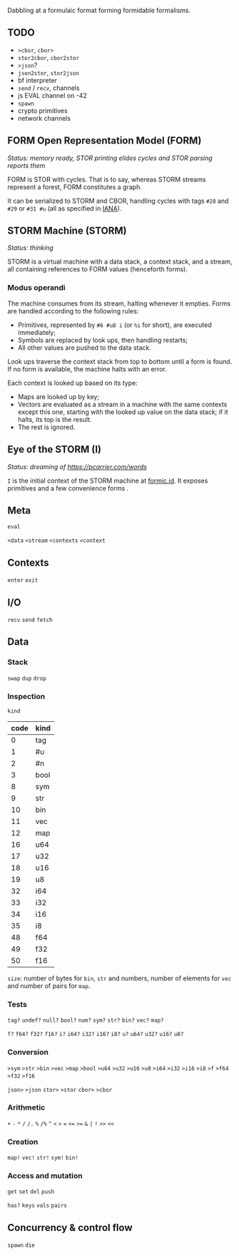 Dabbling at a formulaic format forming formidable formalisms.

## TODO

- `>cbor`, `cbor>`
- `stor2cbor`, `cbor2stor`
- `>json`?
- `json2stor`, `stor2json`
- bf interpreter
- `send` / `recv`, channels
- js EVAL channel on -42
- `spawn`
- crypto primitives
- network channels

## FORM Open Representation Model (FORM)

_*Status:* memory ready, STOR printing elides cycles and STOR parsing reports them_

FORM is STOR with cycles. That is to say, whereas STORM streams represent a forest, FORM constitutes a graph.

It can be serialized to STORM and CBOR, handling cycles with tags `#28` and `#29` or `#31 #u`
(all as specified in [IANA](https://www.iana.org/assignments/cbor-tags/cbor-tags.xhtml)).

## STORM Machine (STORM)

_*Status:* thinking_

STORM is a virtual machine with a data stack, a context stack, and a stream, all containing references to FORM values (henceforth forms).

### Modus operandi

The machine consumes from its stream, halting whenever it empties.
Forms are handled according to the following rules:
- Primitives, represented by `#6 #u8 i` (or `%i` for short), are executed immediately;
- Symbols are replaced by look ups, then handling restarts;
- All other values are pushed to the data stack.

Look ups traverse the context stack from top to bottom until a form is found. If no form is available, the machine halts with an error.

Each context is looked up based on its type:
- Maps are looked up by key;
- Vectors are evaluated as a stream in a machine with the same contexts except this one, starting with the looked up value on the data stack; if it halts, its top is the result.
- The rest is ignored.

## Eye of the STORM (I)

_*Status:* dreaming of https://pcarrier.com/words_

`I` is the initial context of the STORM machine at [formic.id](https://formic.ic/). It exposes primitives and a few convenience forms .

## Meta

`eval`

`<data` `<stream` `<contexts` `<context`

## Contexts

`enter` `exit`

## I/O

`recv` `send` `fetch`

## Data

### Stack

`swap` `dup` `drop`

### Inspection

`kind`

| code | kind |
|------|------|
| 0    | tag  |
| 1    | #u   |
| 2    | #n   |
| 3    | bool |
| 8    | sym  |
| 9    | str  |
| 10   | bin  |
| 11   | vec  |
| 12   | map  |
| 16   | u64  |
| 17   | u32  |
| 18   | u16  |
| 19   | u8   |
| 32   | i64  |
| 33   | i32  |
| 34   | i16  |
| 35   | i8   |
| 48   | f64  |
| 49   | f32  |
| 50   | f16  |

`size`: number of bytes for `bin`, `str` and numbers, number of elements for `vec` and number of pairs for `map`.

### Tests

`tag?` `undef?` `null?` `bool?` `num?` `sym?` `str?` `bin?` `vec?` `map?`

`f?` `f64?` `f32?` `f16?` `i?` `i64?` `i32?` `i16?` `i8?` `u?` `u64?` `u32?` `u16?` `u8?`

### Conversion

`>sym` `>str` `>bin` `>vec` `>map` `>bool` `>u64` `>u32` `>u16` `>u8` `>i64` `>i32` `>i16` `>i8` `>f` `>f64` `>f32` `>f16`

`json>` `>json` `stor>` `>stor` `cbor>` `>cbor`

### Arithmetic

`+` `-` `*` `/` `/.` `%` `/%` `^` `<` `>` `=` `<=` `>=` `&` `|` `!` `>>` `<<`

### Creation

`map!` `vec!` `str!` `sym!` `bin!`

### Access and mutation

`get` `set` `del` `push`

`has?` `keys` `vals` `pairs`

## Concurrency & control flow

`spawn` `die`
